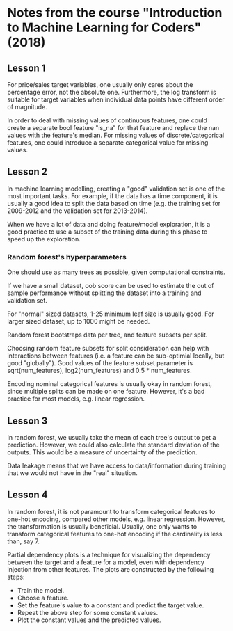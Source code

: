 # Notes from the course "Introduction to Machine Learning for Coders" (2018)

## Lesson 1

For price/sales target variables, one usually only cares about the percentage error, not the absolute one. Furthermore, the log transform is suitable for target variables when individual data points have different order of magnitude.

In order to deal with missing values of continuous features, one could create a separate bool feature "is_na" for that feature and replace the nan values with the feature's median. For missing values of discrete/categorical features, one could introduce a separate categorical value for missing values.

## Lesson 2

In machine learning modelling, creating a "good" validation set is one of the most important tasks. For example, if the data has a time component, it is usually a good idea to split the data based on time (e.g. the training set for 2009-2012 and the validation set for 2013-2014).

When we have a lot of data and doing feature/model exploration, it is a good practice to use a subset of the training data during this phase to speed up the exploration.

### Random forest's hyperparameters

One should use as many trees as possible, given computational constraints.

If we have a small dataset, oob score can be used to estimate the out of sample performance without splitting the dataset into a training and validation set.

For "normal" sized datasets, 1-25 minimum leaf size is usually good. For larger sized dataset, up to 1000 might be needed.

Random forest bootstraps data per tree, and feature subsets per split.

Choosing random feature subsets for split consideration can help with interactions between features (i.e. a feature can be sub-optimial locally, but good "globally"). Good values of the feature subset parameter is sqrt(num_features), log2(num_features) and 0.5 * num_features.

Encoding nominal categorical features is usually okay in random forest, since multiple splits can be made on one feature. However, it's a bad practice for most models, e.g. linear regression.

## Lesson 3

In random forest, we usually take the mean of each tree's output to get a prediction. However, we could also calculate the standard deviation of the outputs. This would be a measure of uncertainty of the prediction.

Data leakage means that we have access to data/information during training that we would not have in the "real" situation.

## Lesson 4

In random forest, it is not paramount to transform categorical features to one-hot encoding, compared other models, e.g. linear regression. However, the transformation is usually beneficial. Usually, one only wants to transform categorical features to one-hot encoding if the cardinality is less than, say 7.

Partial dependency plots is a technique for visualizing the dependency between the target and a feature for a model, even with dependency injection from other features. The plots are constructed by the following steps:

- Train the model.
- Choose a feature.
- Set the feature's value to a constant and predict the target value.
- Repeat the above step for some constant values.
- Plot the constant values and the predicted values.